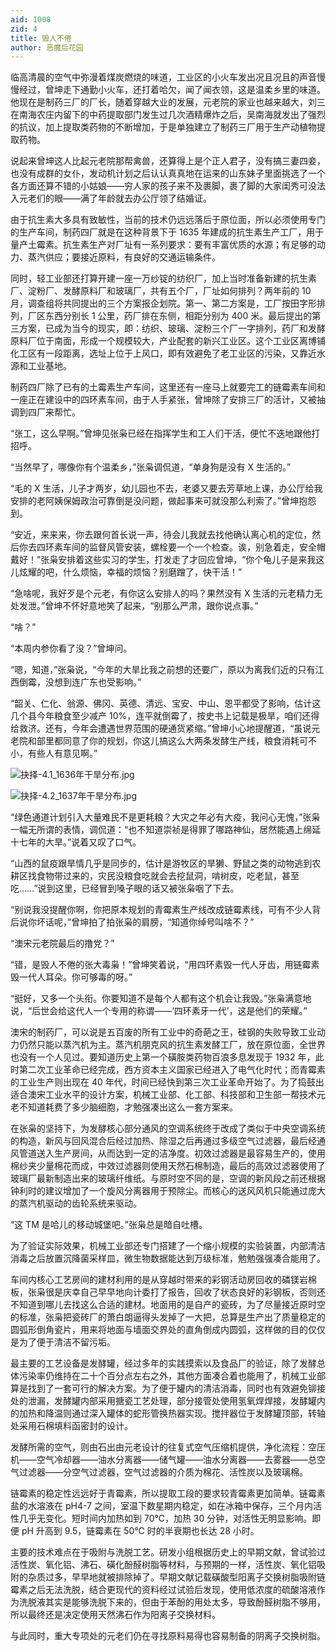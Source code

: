 ```yaml
---
aid: 1008
zid: 4
title: 毁人不倦
author: 恶魔后花园
---
```


临高清晨的空气中弥漫着煤炭燃烧的味道，工业区的小火车发出况且况且的声音慢慢经过，曾坤走下通勤小火车，还打着哈欠，闻了闻衣领，这是温柔乡里的味道。他现在是制药三厂的厂长，随着穿越大业的发展，元老院的家业也越来越大，刘三在南海农庄内留下的中药提取部门发生过几次酒精爆炸之后，吴南海就发出了强烈的抗议，加上提取类药物的不断增加，于是单独建立了制药三厂用于生产动植物提取药物。

说起来曾坤这人比起元老院那帮禽兽，还算得上是个正人君子，没有搞三妻四妾，也没有成群的女仆，发动机计划之后认认真真地在运来的山东妹子里面挑选了一个各方面还算不错的小姑娘——穷人家的孩子来不及裹脚，裹了脚的大家闺秀可没法入元老们的眼——满了年龄就去办公厅领了结婚证。

由于抗生素大多具有致敏性，当前的技术仍远远落后于原位面，所以必须使用专门的生产车间，制药四厂就是在这种背景下于 1635 年建成的抗生素生产工厂，用于量产土霉素。抗生素生产对厂址有一系列要求：要有丰富优质的水源；有足够的动力、蒸汽供应；要接近原料，有良好的交通运输条件。

同时，轻工业部还打算开建一座一万纱锭的纺织厂，加上当时准备新建的抗生素厂、淀粉厂、发酵原料厂和玻璃厂，共有五个厂，厂址如何排列？两年前的 10 月，调查组将共同提出的三个方案报企划院。第一、第二方案是，工厂按田字形排列，厂区东西分别长 1 公里，药厂排在东侧，相距分别为 400 米。最后提出的第三方案，已成为当今的现实，即：纺织、玻璃、淀粉三个厂一字排列，药厂和发酵原料厂位于南面，形成一个规模较大，产业配套的新兴工业区。这个工业区离博铺化工区有一段距离，选址上位于上风口，即有效避免了老工业区的污染，又靠近水源和工业基地。

制药四厂除了已有的土霉素生产车间，这里还有一座马上就要完工的链霉素车间和一座正在建设中的四环素车间，由于人手紧张，曾坤除了安排三厂的活计，又被抽调到四厂来帮忙。

“张工，这么早啊。”曾坤见张枭已经在指挥学生和工人们干活，便忙不迭地跟他打招呼。

“当然早了，哪像你有个温柔乡，”张枭调侃道，“单身狗是没有 X 生活的。”

“毛的 X 生活，儿子才两岁，幼儿园也不去，老婆又要去芳草地上课，办公厅给我安排的老阿姨保姆政治可靠倒是没问题，做起事来可就没那么利索了。”曾坤抱怨到。

“安近，来来来，你去跟何首长说一声，待会儿我就去找他确认离心机的定位，然后你去四环素车间的监督风管安装，螺栓要一个一个检查。诶，别急着走，安全帽戴好！”张枭安排着这些实习的学生，打发走了才回应曾坤，“你个龟儿子是来我这儿炫耀的吧，什么烦恼，幸福的烦恼？别磨蹭了，快干活！”

“急啥呢，我好歹是个元老，有你这么安排人的吗？果然没有 X 生活的元老精力无处发泄。”曾坤不怀好意地笑了起来，“别那么严肃，跟你说点事。”

“啥？”

“本周内参你看了没？”曾坤问。

“嗯，知道，”张枭说，“今年的大旱比我之前想的还要广，原以为离我们近的只有江西倒霉，没想到连广东也受影响。”

“韶关、仁化、翁源、佛冈、英德、清远、宝安、中山、恩平都受了影响，估计这几个县今年粮食至少减产 10%，连平就倒霉了，按史书上记载是极旱，咱们还得给救济。还有，今年会遭遇世界范围的硬通货紧缩。”曾坤小心地提醒道，“虽说元老院和部里都同意了你的规划，你这儿搞这么大两条发酵生产线，粮食消耗可不小，有些人有意见啊。”

![抉择-4.1_1636年干旱分布.jpg](/1008/抉择-4.1_1636年干旱分布.jpg)

![抉择-4.2_1637年干旱分布.jpg](/1008/抉择-4.2_1637年干旱分布.jpg)

“绿色通道计划引入大量难民不是更耗粮？大灾之年必有大疫，我问心无愧，”张枭一幅无所谓的表情，调侃道：“也不知道崇祯是得罪了哪路神仙，居然能遇上绵延十七年的大旱。”说着又叹了口气。

“山西的鼠疫跟旱情几乎是同步的，估计是游牧区的旱獭、野鼠之类的动物逃到农耕区找食物带过来的，灾民没粮食吃就会去挖鼠洞，啃树皮，吃老鼠，甚至吃……”说到这里，已经冒到嗓子眼的话又被张枭咽了下去。

“别说我没提醒你啊，你把原本规划的青霉素生产线改成链霉素线，可有不少人背后说你坏话呢，”曾坤拍了拍张枭的肩膀，“知道你绰号叫啥不？”

“澳宋元老院最后的撸党？”

“错，是毁人不倦的张大毒枭！”曾坤笑着说，“用四环素毁一代人牙齿，用链霉素毁一代人耳朵。你可够毒的呀。”

“挺好，又多一个头衔。你要知道不是每个人都有这个机会让我毁。”张枭满意地说，“后世会给这代人一个专用的称谓——‘四环素牙一代’，这是他们的荣耀。”

澳宋的制药厂，可以说是五百废的所有工业中的奇葩之王，硅钢的失败导致工业动力仍然只能以蒸汽机为主。蒸汽机朋克风的抗生素发酵工厂，放在原位面，全世界也没有一个人见过。要知道历史上第一个磺胺类药物百浪多息发现于 1932 年，此时第二次工业革命已经完成，西方资本主义国家已经进入了电气化时代；而青霉素的工业生产则出现在 40 年代，时间已经快到第三次工业革命开始了。为了捣鼓出适合澳宋工业水平的设计方案，机械工业部、化工部、科技部和卫生部一帮技术元老不知道耗费了多少脑细胞，才勉强凑出这么一套方案来。

在张枭的坚持下，为发酵核心部分通风的空调系统终于改成了类似于中央空调系统的构造，新风与回风混合后经过加热、除湿之后再通过多级空气过滤器，最后经通风管道送入生产房间，从而达到一定的洁净度。初效过滤器是最容易生产的，使用棉纱夹少量棉花而成，中效过滤器则使用天然石棉制造，最后的高效过滤器使用了玻璃厂最新制造出来的玻璃纤维纸。与原时空不同的是，空调的新风段之前还根据钟利时的建议增加了一个旋风分离器用于预除尘。而核心的送风风机只能通过庞大的蒸汽机驱动的齿轮系统来驱动。

“这 TM 是哈儿的移动城堡吧。”张枭总是暗自吐槽。

为了验证实际效果，机械工业部还专门搭建了一个缩小规模的实验装置，内部清洁消毒之后放置沉降菌采样皿，微生物数据能达到万级标准，勉勉强强凑合能用了。

车间内核心工艺房间的建材利用的是从穿越时带来的彩钢活动房回收的磷镁岩棉板，张枭很是庆幸自己早早地向计委打了报告，回收了状态良好的彩钢板，否则还不知道到哪儿去找这么合适的建材。地面用的是自产的瓷砖，为了尽量接近原时空的标准，张枭把瓷砖厂的萧白朗逼得头发掉了一大把，总算是生产出了质量稳定的圆弧形倒角瓷片，用来将地面与墙面交界处的直角倒成内圆弧，这样做的目的仅仅是为了便于清洁不留污垢。

最主要的工艺设备是发酵罐，经过多年的实践摸索以及食品厂的验证，除了发酵总体污染率仍维持在二十个百分点左右之外，其他方面凑合着也能用了，机械工业部算是找到了一套可行的解决方案。为了便于罐内的清洁消毒，同时也有效避免铆接处的泄漏，发酵罐内部采用搪瓷工艺处理，部分接管处使用氢氧焊焊接，发酵罐内的加热和降温则通过深入罐体的蛇形管换热器实现。搅拌器位于发酵罐顶部，转轴处采用石棉填料函密封的设计。

发酵所需的空气，则由石出由元老设计的往复式空气压缩机提供，净化流程：空压机——空气冷却器——油水分离器——储气罐——油水分离器——去雾器——总空气过滤器——分空气过滤器，空气过滤器的介质为棉花、活性炭以及玻璃棉。

链霉素的稳定性远远好于青霉素，所以提取工段的要求较青霉素更加简单。链霉素盐的水溶液在 pH4-7 之间，室温下数星期内稳定，如在冰箱中保存，三个月内活性几乎无变化。短时间内加热如到 70℃，加热 30 分钟，对活性无明显影响。即便 pH 升高到 9.5，链霉素在 50℃ 时的半衰期也长达 28 小时。

主要的技术难点在于吸附与洗脱工艺。研发小组根据历史上的早期文献，曾试验过活性炭、氧化铝、沸石、磺化酚醛树脂等材料，与预期的一样，活性炭、氧化铝吸附的杂质过多，早早地就被排除掉了。早期文献记载磺酸型阳离子交换树脂吸附链霉素之后无法洗脱，结合更现代的资料经过试验后发现，使用低浓度的硫酸溶液作为洗脱液其实是能够洗脱下来的，但由于苯酚的用处太多，导致酚醛树脂不够用，所以最终还是决定使用天然沸石作为阳离子交换材料。

与此同时，重大专项处的元老们仍在寻找原料易得也容易制备的阴离子交换树脂。
